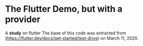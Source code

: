 # The Flutter Demo, but with a provider
A **study** on flutter
The base of this code was extracted from (https://flutter.dev/docs/get-started/test-drive) on March 11, 2020.
